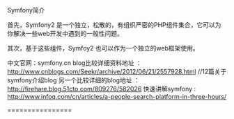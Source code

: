 Symfony简介

首先，Symfony2 是一个独立，松散的，有组织严密的PHP组件集合，它可以为你解决一些web开发中遇到的一般性问题。

其次，基于这些组件，Symfoy2 也可以作为一个独立的web框架使用。


中文官网：symfony.cn
blog比较详细资料地址      ：http://www.cnblogs.com/Seekr/archive/2012/06/21/2557928.html      //12篇关于symfony介绍blog
另一个比较详细的blog地址  ：http://firehare.blog.51cto.com/809276/582026
快速讲解symfony     	  : http://www.infoq.com/cn/articles/a-people-search-platform-in-three-hours/

================
